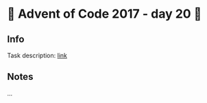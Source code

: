 # 🎄 Advent of Code 2017 - day 20 🎄

## Info

Task description: [link](https://adventofcode.com/2017/day/20)

## Notes

...